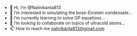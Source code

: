 - 👋 Hi, I’m @Nalinikanta813
- 👀 I’m interested in simulating the bose-Einstein condensate...
- 🌱 I’m currently learning to solve GP equations...
- 💞️ I’m looking to collaborate on topics of ultracold atoms...
- 📫 How to reach me nalinikanta813@gmail.com

<!---
Nalinikanta813/Nalinikanta813 is a ✨ special ✨ repository because its `README.md` (this file) appears on your GitHub profile.
You can click the Preview link to take a look at your changes.
--->

